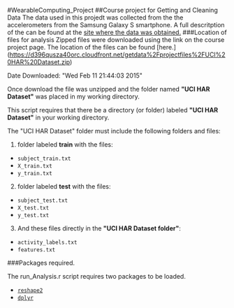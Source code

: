#WearableComputing_Project
##Course project for Getting and Cleaning Data
The data used in this projedt was collected from the the accelerometers from the Samsung Galaxy S smartphone. A full descritption of the can be found at the [site where the data was obtained.](http://archive.ics.uci.edu/ml/datasets/Human+Activity+Recognition+Using+Smartphones)
###Location of files for analysis
Zipped files were downloaded using the link on the course project page. The location of the files can be found [here.] (https://d396qusza40orc.cloudfront.net/getdata%2Fprojectfiles%2FUCI%20HAR%20Dataset.zip)

Date Downloaded:  "Wed Feb 11 21:44:03 2015"

Once download the file was unzipped and the folder named **"UCI HAR Dataset"** was placed in my working directory.

This script requires that there be a directory (or folder) labeled **"UCI HAR Dataset"** in your working directory.

The "UCI HAR Dataset" folder must include the following folders and files:

1. folder labeled **train** with the files:
 * `subject_train.txt`
 * `X_train.txt`
 * `y_train.txt`
2. folder labeled **test** with the files:
 * `subject_test.txt`
 * `X_test.txt`
 * `y_test.txt`
3. And these files directly in the **"UCI HAR Dataset folder"**:
 * `activity_labels.txt`
 * `features.txt`

###Packages required.

The run_Analysis.r script requires two packages to be loaded.
  * [`reshape2`](http://cran.r-project.org/web/packages/reshape2/index.html)
  * [`dplyr`](http://cran.r-project.org/web/packages/dplyr/index.html)





